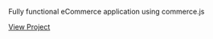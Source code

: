 Fully functional eCommerce application using commerce.js

[View Project](https://commercejs-store-project.netlify.app/)
